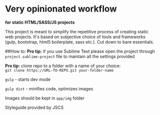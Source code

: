# Very opinionated workflow
**for static HTML/SASS/JS projects**

This project is meant to simplify the repetitive process of creating static web projects. It's based on subjective choice of tools and frameworks (gulp, bootstrap, html5 boilerplate, sass etc.). Cut down to bare essentials.

##How to:
**Pro tip:** if you use Sublime Text please open the project through `project.sublime-project` file to maintain all the settings provided

**Pro tip:** clone repo to a folder with a name of your choice:   
`git clone https://URL-TO-REPO.git your-folder-name`

`gulp` - starts dev mode

`gulp dist` - minifies code, optimizes images

Images should be kept in `app/img` folder

Styleguide provided by JSCS
